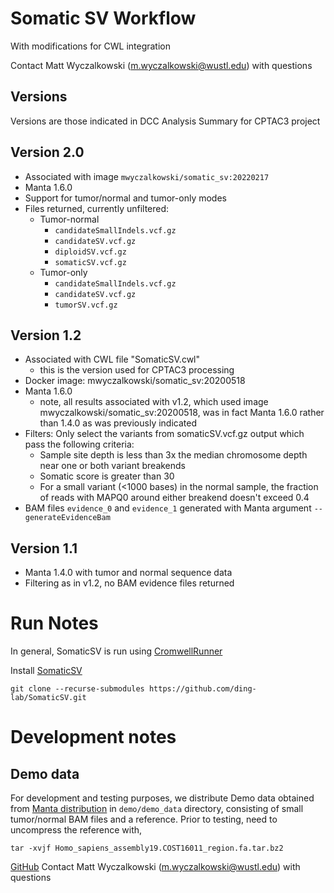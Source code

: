# Somatic SV Workflow
With modifications for CWL integration

Contact Matt Wyczalkowski (m.wyczalkowski@wustl.edu) with questions

## Versions
Versions are those indicated in DCC Analysis Summary for CPTAC3 project

## Version 2.0
* Associated with image `mwyczalkowski/somatic_sv:20220217`
* Manta 1.6.0
* Support for tumor/normal and tumor-only modes
* Files returned, currently unfiltered:
  * Tumor-normal
    * `candidateSmallIndels.vcf.gz`
    * `candidateSV.vcf.gz`
    * `diploidSV.vcf.gz`
    * `somaticSV.vcf.gz`
  * Tumor-only
    * `candidateSmallIndels.vcf.gz`
    * `candidateSV.vcf.gz`
    * `tumorSV.vcf.gz`

## Version 1.2
* Associated with CWL file "SomaticSV.cwl"
  * this is the version used for CPTAC3 processing
* Docker image: mwyczalkowski/somatic_sv:20200518
* Manta 1.6.0
  * note, all results associated with v1.2, which used image mwyczalkowski/somatic_sv:20200518, was in fact Manta 1.6.0 rather
    than 1.4.0 as was previously indicated
* Filters: Only select the variants from somaticSV.vcf.gz output which pass the following criteria:
    * Sample site depth is less than 3x the median chromosome depth near one or both variant breakends
    * Somatic score is greater than 30
    * For a small variant (<1000 bases) in the normal sample, the fraction of reads with MAPQ0 around either breakend doesn't exceed 0.4
* BAM files `evidence_0` and `evidence_1` generated with Manta argument `--generateEvidenceBam`

## Version 1.1
* Manta 1.4.0 with tumor and normal sequence data
* Filtering as in v1.2, no BAM evidence files returned

# Run Notes

In general, SomaticSV is run using [CromwellRunner](https://github.com/ding-lab/CromwellRunner.git)

Install [SomaticSV](https://github.com/ding-lab/SomaticSV.git)
```
git clone --recurse-submodules https://github.com/ding-lab/SomaticSV.git
```

# Development notes
## Demo data
For development and testing purposes, we distribute Demo data obtained from [Manta distribution](https://github.com/Illumina/manta/tree/master/src/demo/data)
in `demo/demo_data` directory, consisting of small tumor/normal BAM files and a reference.  Prior to testing, need to uncompress
the reference with,
```
tar -xvjf Homo_sapiens_assembly19.COST16011_region.fa.tar.bz2
```



[GitHub](https://github.com/ding-lab/SomaticSV.git)
Contact Matt Wyczalkowski (m.wyczalkowski@wustl.edu) with questions
